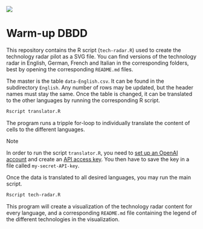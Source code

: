 ![](terminal.gif)

# Warm-up DBDD

This repository contains the R script (`tech-radar.R`) used to create the technology radar pilot as a SVG file. You can find versions of the technology radar in English, German, French and Italian in the corresponding folders, best by opening the corresponding `README.md` files.

The master is the table `data-English.csv`. It can be found in the subdirectory `English`. Any number of rows may be updated, but the header names must stay the same. Once the table is changed, it can be translated to the other languages by running the corresponding R script.

```bash
Rscript translator.R
```

The program runs a tripple for-loop to individually translate the content of cells to the different languages.

> [!NOTE]  
> In order to run the script `translator.R`, you need to [set up an OpenAI account](https://openai.com/product) and create an [API access key](https://platform.openai.com/). You then have to save the key in a file called `my-secret-API-key`.

Once the data is translated to all desired languages, you may run the main script.

```bash
Rscript tech-radar.R
```

This program will create a visualization of the technology radar content for every language, and a corresponding `README.md` file containing the legend of the different technologies in the visualization.
